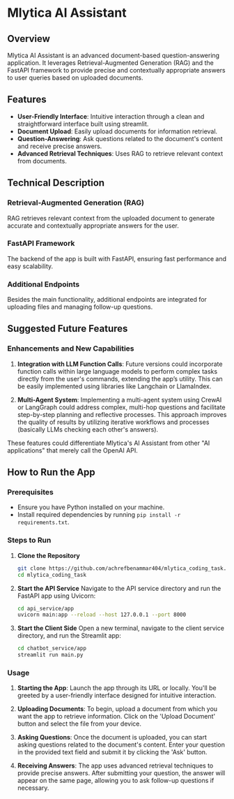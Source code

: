 # Mlytica AI Assistant

## Overview

Mlytica AI Assistant is an advanced document-based question-answering application. It leverages Retrieval-Augmented Generation (RAG) and the FastAPI framework to provide precise and contextually appropriate answers to user queries based on uploaded documents.

## Features

- **User-Friendly Interface**: Intuitive interaction through a clean and straightforward interface built using streamlit.
- **Document Upload**: Easily upload documents for information retrieval.
- **Question-Answering**: Ask questions related to the document's content and receive precise answers.
- **Advanced Retrieval Techniques**: Uses RAG to retrieve relevant context from documents.

## Technical Description

### Retrieval-Augmented Generation (RAG)
RAG retrieves relevant context from the uploaded document to generate accurate and contextually appropriate answers for the user.

### FastAPI Framework
The backend of the app is built with FastAPI, ensuring fast performance and easy scalability.

### Additional Endpoints
Besides the main functionality, additional endpoints are integrated for uploading files and managing follow-up questions.

## Suggested Future Features

### Enhancements and New Capabilities
1. **Integration with LLM Function Calls**: Future versions could incorporate function calls within large language models to perform complex tasks directly from the user's commands, extending the app’s utility. This can be easily implemented using libraries like Langchain or LlamaIndex.

2. **Multi-Agent System**: Implementing a multi-agent system using CrewAI or LangGraph could address complex, multi-hop questions and facilitate step-by-step planning and reflective processes. This approach improves the quality of results by utilizing iterative workflows and processes (basically LLMs checking each other's answers).

These features could differentiate Mlytica's AI Assistant from other "AI applications" that merely call the OpenAI API.

## How to Run the App

### Prerequisites

- Ensure you have Python installed on your machine.
- Install required dependencies by running `pip install -r requirements.txt`.

### Steps to Run

1. **Clone the Repository**
   ```bash
   git clone https://github.com/achrefbenammar404/mlytica_coding_task.git
   cd mlytica_coding_task
   ```

2. **Start the API Service**
   Navigate to the API service directory and run the FastAPI app using Uvicorn:
   ```bash
   cd api_service/app
   uvicorn main:app --reload --host 127.0.0.1 --port 8000
   ```

3. **Start the Client Side**
   Open a new terminal, navigate to the client service directory, and run the Streamlit app:
   ```bash
   cd chatbot_service/app
   streamlit run main.py
   ```

### Usage

1. **Starting the App**: Launch the app through its URL or locally. You'll be greeted by a user-friendly interface designed for intuitive interaction.

2. **Uploading Documents**: To begin, upload a document from which you want the app to retrieve information. Click on the 'Upload Document' button and select the file from your device.

3. **Asking Questions**: Once the document is uploaded, you can start asking questions related to the document's content. Enter your question in the provided text field and submit it by clicking the 'Ask' button.

4. **Receiving Answers**: The app uses advanced retrieval techniques to provide precise answers. After submitting your question, the answer will appear on the same page, allowing you to ask follow-up questions if necessary.
